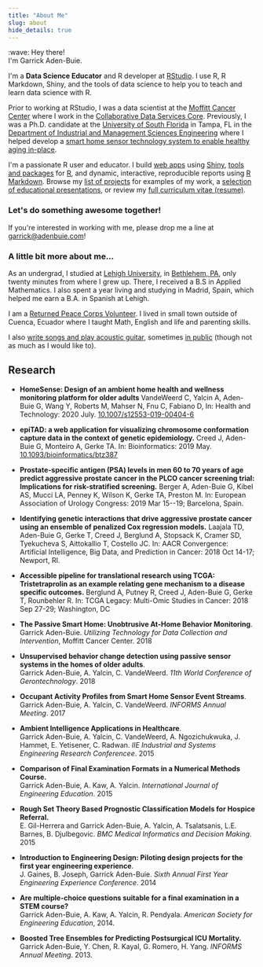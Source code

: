 ```yaml
---
title: "About Me"
slug: about
hide_details: true
---
```


[moffitt]: https://moffitt.org
[gerkelab]: https://www.gerkelab.com
[usf]: https://usf.edu
[usf-imse]: https://imse.eng.usf.edu/
[garrick-apps]: https://apps.garrickadenbuie.com
[garrick-projects]: /project/
[garrick-talks]: /tags/education/
[moffitt-cdsc]: https://moffitt.org/research-science/shared-resources/collaborative-data-services/

<div class="f1 serif">:wave: Hey there!<br>I'm Garrick Aden-Buie.</div>

<div class="lead">

I'm a **Data Science Educator** and R developer at [RStudio](https://rstudio.com).
I use R, R Markdown, Shiny, and the tools of data science to help you to teach and learn data science with R.

</div>

Prior to working at RStudio, I was a data scientist at the [Moffitt Cancer Center][moffitt] where I work in the [Collaborative Data Services Core][moffitt-cdsc].
Previously, I was a Ph.D. candidate at the [University of South Florida][usf] in Tampa, FL in the [Department of Industrial and Management Sciences Engineering][usf-imse] where I helped develop a [smart home sensor technology system to enable healthy aging in-place](https://usfweb.usf.edu/usf-news-archive/News/article/7974).

I'm a passionate R user and educator.
I build [web apps][garrick-apps] using [Shiny](https://shiny.rstudio.com/), [tools and packages][garrick-projects] for [R](https://r-project.org), and dynamic, interactive, reproducible reports using [R Markdown](https://rmarkdown.rstudio.com).
Browse my [list of projects][garrick-projects] for examples of my work, a [selection of educational presentations][garrick-talks], or review my [full curriculum vitae (resume)](https://www.garrickadenbuie.com/resume/).

### Let's do something awesome together!

If you're interested in working with me, please drop me a line at [garrick@adenbuie.com](mailto:garrick@adenbuie.com)!

### A little bit more about me...

As an undergrad, I studied at [Lehigh University](https://lehigh.edu/),
in [Bethlehem, PA](https://en.wikipedia.org/wiki/Allentown_(song)), only
twenty minutes from where I grew up. There, I received a B.S in Applied
Mathematics. I also spent a year living and studying in Madrid, Spain,
which helped me earn a B.A. in Spanish at Lehigh.

I am a [Returned Peace Corps Volunteer](https://peacecorps.gov/).
I lived in small town outside of Cuenca, Ecuador where I taught Math, English and life and parenting skills.

I also [write songs and play acoustic guitar](https://garrickadebuie.bandcamp.com/), sometimes [in public](http://www.songkick.com/artists/6913204-garrick-adenbuie) (though not as much as I would like to).

## Research

- **HomeSense: Design of an ambient home health and wellness monitoring platform for older adults**
  VandeWeerd C, Yalcin A, Aden-Buie G, Wang Y, Roberts M, Mahser N, Fnu C, Fabiano D,
  In: Health and Technology: 2020 July.
  [10.1007/s12553-019-00404-6](https://link.springer.com/article/10.1007/s12553-019-00404-6)

- **epiTAD: a web application for visualizing chromosome conformation capture data in the context of genetic epidemiology.**
  Creed J, Aden-Buie G, Monteiro A, Gerke TA. In: Bioinformatics: 2019 May. [10.1093/bioinformatics/btz387](https://doi.org/10.1093/bioinformatics/btz387)

- **Prostate-specific antigen (PSA) levels in men 60 to 70 years of age predict aggressive prostate cancer in the PLCO cancer screening trial: Implications for risk-stratified screening.**
  Berger A, Aden-Buie G, Kibel AS, Mucci LA, Penney K, Wilson K, Gerke TA, Preston M.  In: European Association of Urology Congress: 2019 Mar 15--19; Barcelona, Spain.

- **Identifying genetic interactions that drive aggressive prostate cancer using an ensemble of penalized Cox regression models.**
  Laajala TD, Aden-Buie G, Gerke T, Creed J, Berglund A, Stopsack K, Cramer SD, Tyekucheva S, Aittokallio T, Costello JC.  In: AACR Convergence: Artificial Intelligence, Big Data, and Prediction in Cancer: 2018 Oct 14-17; Newport, RI.

- **Accessible pipeline for translational research using TCGA: Tristetraprolin as an example relating gene mechanism to a disease specific outcomes.**
  Berglund A, Putney R, Creed J, Aden-Buie G, Gerke T, Rounbehler R. In: TCGA Legacy: Multi-Omic Studies in Cancer: 2018 Sep 27-29; Washington, DC

- **The Passive Smart Home: Unobtrusive At-Home Behavior Monitoring**.<br>Garrick Aden-Buie. _Utilizing Technology for Data Collection and Intervention_, Moffitt Cancer Center. 2018

- **Unsupervised behavior change detection using passive sensor systems in the homes of older adults**.<br>Garrick Aden-Buie, A. Yalcin, C. VandeWeerd. _11th World Conference of Gerontechnology_. 2018

- **Occupant Activity Profiles from Smart Home Sensor Event Streams**.<br>Garrick Aden-Buie, A. Yalcin, C. VandeWeerd. _INFORMS Annual Meeting_. 2017

- **Ambient Intelligence Applications in Healthcare**.<br>Garrick Aden-Buie, A. Yalcin, C. VandeWeerd, A. Ngozichukwuka, J. Hammet, E. Yetisener, C. Radwan. _IIE Industrial and Systems Engineering Research Conferencee_. 2015

- **Comparison of Final Examination Formats in a Numerical Methods Course.**<br>Garrick Aden-Buie, A. Kaw, A. Yalcin. _International Journal of Engineering Education_. 2015

- **Rough Set Theory Based Prognostic Classification Models for Hospice Referral.**<br>E. Gil-Herrera and Garrick Aden-Buie, A. Yalcin, A. Tsalatsanis, L.E. Barnes, B. Djulbegovic. _BMC Medical Informatics and Decision Making_. 2015

- **Introduction to Engineering Design: Piloting design projects for the first year engineering experience**.<br>J. Gaines, B. Joseph, Garrick Aden-Buie. _Sixth Annual First Year Engineering Experience Conference_. 2014

- **Are multiple-choice questions suitable for a final examination in a STEM course?**<br>Garrick Aden-Buie, A. Kaw, A. Yalcin, R. Pendyala. _American Society for Engineering Education_, 2014.

- **Boosted Tree Ensembles for Predicting Postsurgical ICU Mortality.**<br>Garrick Aden-Buie, Y. Chen, R. Kayal, G. Romero, H. Yang. _INFORMS Annual Meeting_. 2013.
